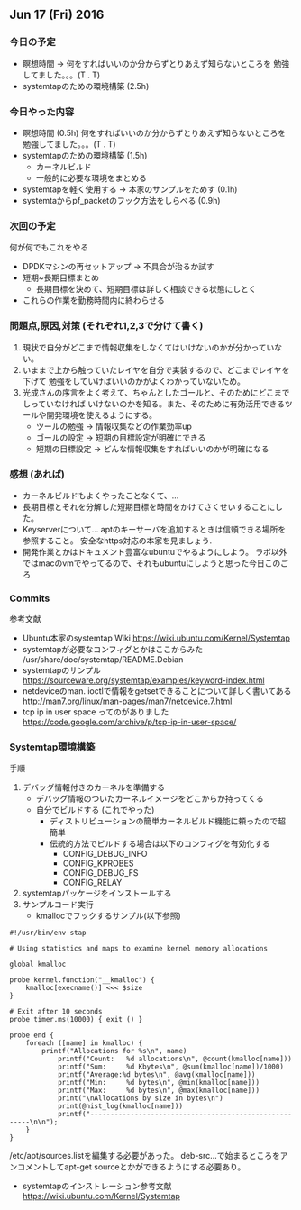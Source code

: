 

## Jun 17 (Fri) 2016

### 今日の予定

 - 瞑想時間 -> 何をすればいいのか分からずとりあえず知らないところを
   勉強してました。。。(T . T)
 - systemtapのための環境構築 (2.5h)



### 今日やった内容

 - 瞑想時間 (0.5h)
   何をすればいいのか分からずとりあえず知らないところを
   勉強してました。。。(T . T)
 - systemtapのための環境構築 (1.5h)
     - カーネルビルド
	 - 一般的に必要な環境をまとめる
 - systemtapを軽く使用する -> 本家のサンプルをためす (0.1h)
 - systemtaからpf_packetのフック方法をしらべる (0.9h)



### 次回の予定

何が何でもこれをやる

 - DPDKマシンの再セットアップ -> 不具合が治るか試す
 - 短期~長期目標まとめ 
 	- 長期目標を決めて、短期目標は詳しく相談できる状態にしとく
 - これらの作業を勤務時間内に終わらせる 



### 問題点,原因,対策 (それぞれ1,2,3で分けて書く)
 
 1. 現状で自分がどこまで情報収集をしなくてはいけないのかが分かっていない。
 2. いままで上から触っていたレイヤを自分で実装するので、どこまでレイヤを下げて
    勉強をしていけばいいのかがよくわかっていないため。
 3. 光成さんの序言をよく考えて、ちゃんとしたゴールと、そのためにどこまでしっていなければ
    いけないのかを知る。また、そのために有効活用できるツールや開発環境を使えるようにする。
	 - ツールの勉強   -> 情報収集などの作業効率up
	 - ゴールの設定   -> 短期の目標設定が明確にできる
	 - 短期の目標設定 -> どんな情報収集をすればいいのかが明確になる



### 感想 (あれば)

 - カーネルビルドもよくやったことなくて、...
 - 長期目標とそれを分解した短期目標を時間をかけてさくせいすることにした。
 - Keyserverについて...
   aptのキーサーバを追加するときは信頼できる場所を参照すること。
   安全なhttps対応の本家を見ましょう.
 - 開発作業とかはドキュメント豊富なubuntuでやるようにしよう。
   ラボ以外ではmacのvmでやってるので、それもubuntuにしようと思った今日このごろ






### Commits

参考文献

 - Ubuntu本家のsystemtap Wiki
   https://wiki.ubuntu.com/Kernel/Systemtap
 - systemtapが必要なコンフィグとかはここからみた
   /usr/share/doc/systemtap/README.Debian
 - systemtapのサンプル 
   https://sourceware.org/systemtap/examples/keyword-index.html
 - netdeviceのman. ioctlで情報をgetsetできることについて詳しく書いてある
   http://man7.org/linux/man-pages/man7/netdevice.7.html
 - tcp ip in user space ってのがありました
   https://code.google.com/archive/p/tcp-ip-in-user-space/
   


### Systemtap環境構築

手順
 1. デバッグ情報付きのカーネルを準備する
 	- デバッグ情報のついたカーネルイメージをどこからか持ってくる
	- 自分でビルドする (これでやった)
	     - ディストリビューションの簡単カーネルビルド機能に頼ったので超簡単
		 - 伝統的方法でビルドする場合は以下のコンフィグを有効化する
		 	- CONFIG_DEBUG_INFO
			- CONFIG_KPROBES
			- CONFIG_DEBUG_FS
			- CONFIG_RELAY
 2. systemtapパッケージをインストールする
 3. サンプルコード実行
 	- kmallocでフックするサンプル(以下参照)


```
#!/usr/bin/env stap

# Using statistics and maps to examine kernel memory allocations

global kmalloc

probe kernel.function("__kmalloc") {
	kmalloc[execname()] <<< $size
}

# Exit after 10 seconds
probe timer.ms(10000) { exit () }

probe end {
	foreach ([name] in kmalloc) {
		printf("Allocations for %s\n", name)
			printf("Count:   %d allocations\n", @count(kmalloc[name]))
			printf("Sum:     %d Kbytes\n", @sum(kmalloc[name])/1000)
			printf("Average:%d bytes\n", @avg(kmalloc[name]))
			printf("Min:     %d bytes\n", @min(kmalloc[name]))
			printf("Max:     %d bytes\n", @max(kmalloc[name]))
			print("\nAllocations by size in bytes\n")
			print(@hist_log(kmalloc[name]))
			printf("-------------------------------------------------------\n\n");
	}
}
```


/etc/apt/sources.listを編集する必要があった。
deb-src...で始まるところをアンコメントしてapt-get sourceとかができるようにする必要あり。
 - systemtapのインストレーション参考文献
   https://wiki.ubuntu.com/Kernel/Systemtap




